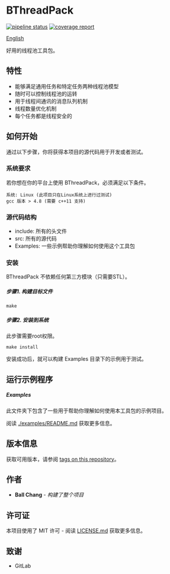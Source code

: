 # BThreadPack #
[![pipeline status](https://gitlab.com/zhangbolily/bthreadpack/badges/master/pipeline.svg)](https://gitlab.com/zhangbolily/bthreadpack/commits/master)
[![coverage report](https://gitlab.com/zhangbolily/bthreadpack/badges/master/coverage.svg)](https://gitlab.com/zhangbolily/bthreadpack/commits/master)

[English](../README.md)

好用的线程池工具包。

## 特性
- 能够满足通用任务和特定任务两种线程池模型
- 随时可以控制线程池的运转
- 用于线程间通讯的消息队列机制
- 线程数量优化机制
- 每个任务都是线程安全的

## 如何开始

通过以下步骤，你将获得本项目的源代码用于开发或者测试。

### 系统要求

若你想在你的平台上使用 BThreadPack，必须满足以下条件。
```
系统: Linux (此项目只在Linux系统上进行过测试)
gcc 版本 > 4.8 (需要 c++11 支持)
```

### 源代码结构
- include: 所有的头文件
- src: 所有的源代码
- Examples: 一些示例帮助你理解如何使用这个工具包

### 安装

BThreadPack 不依赖任何第三方模块（只需要STL）。

##### 步骤1. 构建目标文件

```
make
```

##### 步骤2. 安装到系统

此步骤需要root权限。

```
make install
```

安装成功后，就可以构建 Examples 目录下的示例用于测试。

## 运行示例程序

##### Examples

此文件夹下包含了一些用于帮助你理解如何使用本工具包的示例项目。

阅读 [./examples/README.md](./examples/README.md) 获取更多信息。

## 版本信息

获取可用版本，请参阅 [tags on this repository](https://gitlab.com/zhangbolily/bthreadpack/tags)。

## 作者

* **Ball Chang** - *构建了整个项目*

## 许可证

本项目使用了 MIT 许可 - 阅读 [LICENSE.md](LICENSE.md) 获取更多信息。

## 致谢

* GitLab
